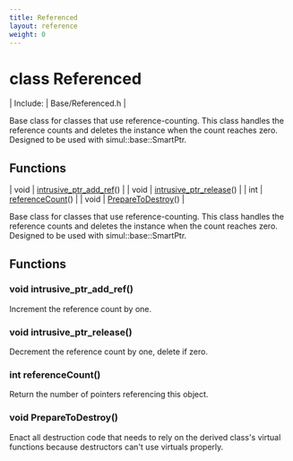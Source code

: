 ```yaml
---
title: Referenced
layout: reference
weight: 0
---
```

class Referenced
===

| Include: | Base/Referenced.h |

Base class for classes that use reference-counting. This class handles the reference counts
and deletes the instance when the count reaches zero. Designed to be used with
simul::base::SmartPtr.
  


Functions
---

| void | [intrusive_ptr_add_ref](#intrusive_ptr_add_ref)() |
| void | [intrusive_ptr_release](#intrusive_ptr_release)() |
| int | [referenceCount](#referenceCount)() |
| void | [PrepareToDestroy](#PrepareToDestroy)() |

Base class for classes that use reference-counting. This class handles the reference counts
and deletes the instance when the count reaches zero. Designed to be used with
simul::base::SmartPtr.
  


Functions
---
<a name="intrusive_ptr_add_ref"></a>
### void intrusive_ptr_add_ref()
Increment the reference count by one.
<a name="intrusive_ptr_release"></a>
### void intrusive_ptr_release()
Decrement the reference count by one, delete if zero.
<a name="referenceCount"></a>
### int referenceCount()
Return the number of pointers referencing this object.
<a name="PrepareToDestroy"></a>
### void PrepareToDestroy()
Enact all destruction code that needs to rely on the derived class's virtual functions
because destructors can't use virtuals properly.
